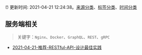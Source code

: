 :alarm_clock: 更新时间: 2021-04-21 12:24:38。[来源分类](../README.md)、[标签分类](../TAGS.md)、[时间分类](../TIMELINE.md)

## 服务端相关


> 关键字：`Nginx`、`Docker`、`GraphQL`、`REST`、`gRPC`



- [2021-04-21-推荐-RESTful-API-设计最佳实践](https://toutiao.io/k/4zqz7k1) 